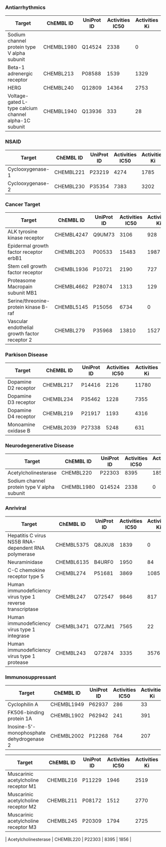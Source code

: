 ### **Antiarrhythmics**

| Target                                                | ChEMBL ID  | UniProt ID | Activities IC50 | Activities Ki |
|-------------------------------------------------------|------------|------------|-----------------|---------------|
| Sodium channel protein type V alpha subunit           | CHEMBL1980 |   Q14524   | 2338            | 0             |
| Beta-1 adrenergic receptor                            | CHEMBL213  |   P08588   | 1539            | 1329          |
| HERG                                                  | CHEMBL240  | Q12809     | 14364           | 2753          |
| Voltage-gated L-type calcium channel alpha-1C subunit | CHEMBL1940 | Q13936     | 333             | 28            |


### **NSAID**

| Target           | ChEMBL ID | UniProt ID | Activities IC50 | Activities Ki |
|------------------|-----------|------------|-----------------|---------------|
| Cyclooxygenase-1 | CHEMBL221 | P23219     | 4274            | 1785          |
| Cyclooxygenase-2 | CHEMBL230 | P35354     | 7383            | 3202          |


### **Cancer Target**

| Target                                        | ChEMBL ID  | UniProt ID | Activities IC50 | Activities Ki |
|-----------------------------------------------|------------|------------|-----------------|---------------|
| ALK tyrosine kinase receptor                  | CHEMBL4247 | Q9UM73     | 3106            | 928           |
| Epidermal growth factor receptor erbB1        | CHEMBL203  | P00533     | 15483           | 1987          |
| Stem cell growth factor receptor              | CHEMBL1936 | P10721     | 2190            | 727           |
| Proteasome Macropain subunit MB1              | CHEMBL4662 | P28074     | 1313            | 129           |
| Serine/threonine-protein kinase B-raf         | CHEMBL5145 | P15056     | 6734            | 0             |
| Vascular endothelial growth factor receptor 2 | CHEMBL279  | P35968     | 13810           | 1527          |

### **Parkison Disease**

| Target               | ChEMBL ID  | UniProt ID | Activities IC50 | Activities Ki |
|----------------------|------------|------------|-----------------|---------------|
| Dopamine D2 receptor | CHEMBL217  | P14416     | 2126            | 11780         |
| Dopamine D3 receptor | CHEMBL234  | P35462     | 1228            | 7355          |
| Dopamine D4 receptor | CHEMBL219  | P21917     | 1193            | 4316          |
| Monoamine oxidase B  | CHEMBL2039 | P27338     | 5248            | 631           |


### **Neurodegenerative Disease**

| Target                                      | ChEMBL ID  | UniProt ID | Activities IC50 | Activities Ki |
|---------------------------------------------|------------|------------|-----------------|---------------|
| Acetylcholinesterase                        | CHEMBL220  | P22303     | 8395            | 1856          |
| Sodium channel protein type V alpha subunit | CHEMBL1980 | Q14524     | 2338            | 0             |





### **Anriviral**

| Target                                                    | ChEMBL ID  | UniProt ID | Activities IC50 | Activities Ki |
|-----------------------------------------------------------|------------|------------|-----------------|---------------|
| Hepatitis C virus NS5B RNA-dependent RNA polymerase       | CHEMBL5375 | Q8JXU8     | 1839            | 0             |
| Neuraminidase                                             | CHEMBL6135 | B4URF0     | 1950            | 84            |
| C-C chemokine receptor type 5                             | CHEMBL274  | P51681     | 3869            | 1085          |
| Human immunodeficiency virus type 1 reverse transcriptase | CHEMBL247  | Q72547     | 9846            | 817           |
| Human immunodeficiency virus type 1 integrase             | CHEMBL3471 | Q7ZJM1     | 7565            | 22            |
| Human immunodeficiency virus type 1 protease              | CHEMBL243  | Q72874     | 3335            | 3576          |

### **Immunosuppressant**

| Target                                   | ChEMBL ID  | UniProt ID | Activities IC50 | Activities Ki |
|------------------------------------------|------------|------------|-----------------|---------------|
|               Cyclophilin A              | CHEMBL1949 |   P62937   | 286             | 33            |
| FK506-binding protein 1A                 | CHEMBL1902 | P62942     | 241             | 391           |
| Inosine-5'-monophosphate dehydrogenase 2 | CHEMBL2002 |   P12268   | 764             | 207           |




| Target                               | ChEMBL ID | UniProt ID | Activities IC50 | Activities Ki |
|--------------------------------------|-----------|------------|-----------------|---------------|
| Muscarinic acetylcholine receptor M1 | CHEMBL216 | P11229     | 1946            | 2519          |
| Muscarinic acetylcholine receptor M2 | CHEMBL211 |   P08172   | 1512            | 2770          |
| Muscarinic acetylcholine receptor M3 | CHEMBL245 | P20309     | 1794            | 2725          |


| Acetylcholinesterase                        | CHEMBL220  | P22303     | 8395            | 1856          |